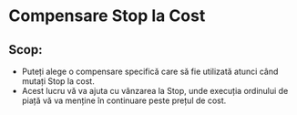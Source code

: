 # Compensare Stop la Cost

## Scop:

- Puteți alege o compensare specifică care să fie utilizată atunci când mutați Stop la cost.
- Acest lucru vă va ajuta cu vânzarea la Stop, unde execuția ordinului de piață vă va menține în continuare peste prețul de cost.
